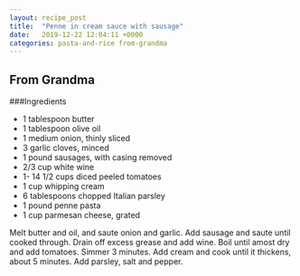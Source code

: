 ```yaml
---
layout: recipe_post
title:  "Penne in cream sauce with sausage"
date:   2019-12-22 12:04:11 +0000
categories: pasta-and-rice from-grandma
---
```


## From Grandma
###Ingredients
* 1 tablespoon butter
* 1 tablespoon olive oil 
* 1 medium onion, thinly sliced
* 3 garlic cloves, minced
* 1 pound sausages, with casing removed
* 2/3 cup white wine
* 1- 14 1/2 cups diced peeled tomatoes
* 1 cup whipping cream
* 6 tablespoons chopped Italian parsley
* 1 pound penne pasta
* 1 cup parmesan cheese, grated


Melt butter and oil, and saute onion and garlic. Add sausage and saute until cooked through. Drain off excess grease and add wine. Boil until amost dry and add tomatoes. Simmer 3 minutes. Add cream and cook until it thickens, about 5 minutes. Add parsley, salt and pepper.
